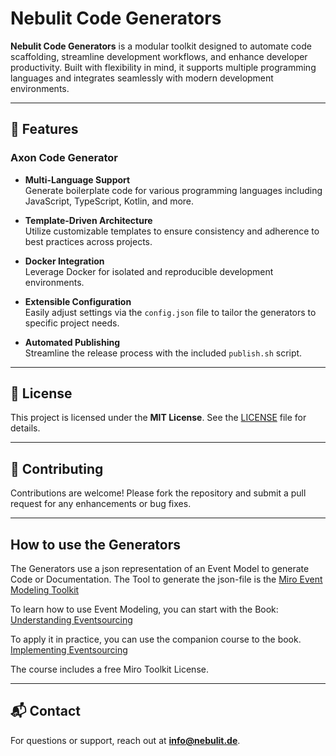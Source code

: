 # Nebulit Code Generators

**Nebulit Code Generators** is a modular toolkit designed to automate code scaffolding, streamline development workflows, and enhance developer productivity. Built with flexibility in mind, it supports multiple programming languages and integrates seamlessly with modern development environments.

---

## 🚀 Features

### Axon Code Generator

- **Multi-Language Support**  
  Generate boilerplate code for various programming languages including JavaScript, TypeScript, Kotlin, and more.

- **Template-Driven Architecture**  
  Utilize customizable templates to ensure consistency and adherence to best practices across projects.

- **Docker Integration**  
  Leverage Docker for isolated and reproducible development environments.

- **Extensible Configuration**  
  Easily adjust settings via the `config.json` file to tailor the generators to specific project needs.

- **Automated Publishing**  
  Streamline the release process with the included `publish.sh` script.

---

## 📄 License

This project is licensed under the **MIT License**. See the [LICENSE](./LICENSE) file for details.

---

## 🤝 Contributing

Contributions are welcome! Please fork the repository and submit a pull request for any enhancements or bug fixes.

---
## How to use the Generators

The Generators use a json representation of an Event Model to generate Code or Documentation.
The Tool to generate the json-file is the [Miro Event Modeling Toolkit](https://miro.com/marketplace/eventmodeling/)

To learn how to use Event Modeling, you can start with the Book:
[Understanding Eventsourcing](https://leanpub.com/eventmodeling-and-eventsourcing)

To apply it in practice, you can use the companion course to the book.
[Implementing Eventsourcing](https://www.eventsourcingcourse.com)

The course includes a free Miro Toolkit License.

---

## 📬 Contact

For questions or support, reach out at **[info@nebulit.de](mailto:info@nebulit.de)**.

